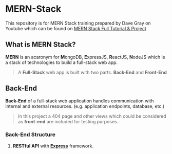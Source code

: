 # **MERN-Stack**

This repository is for MERN Stack training prepared by Dave Gray on Youtube which can be found on [MERN Stack Full Tutorial & Project](https://www.youtube.com/watch?v=CvCiNeLnZ00)

## **What is MERN Stack?**

**MERN** is an acaronym for **M**ongoDB, **E**xpressJS, **R**eactJS, **N**odeJS which is a stack of technologies to build a full-stack web app.

> A **Full-Stack** web app is built with two parts. **Back-End** and **Front-End**

## **Back-End**

**Back-End** of a full-stack web application handles communication with internal and external resources. (e.g. application endpoints, database, etc.)

> In this project a 404 page and other views which could be considered as **front-end** are included for testing purposes.

### Back-End Structure

1. **RESTful API** with [**Express**](https://expressjs.com/) framework.
